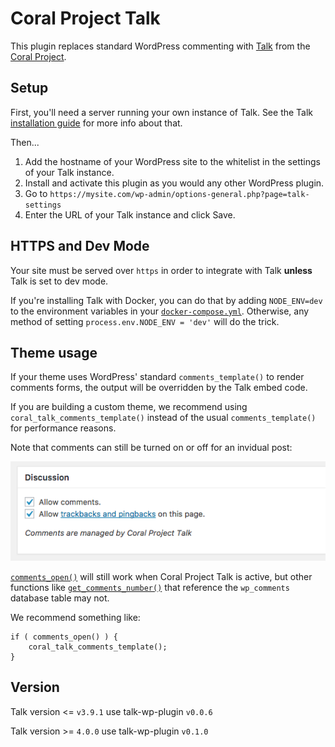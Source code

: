 # Coral Project Talk

This plugin replaces standard WordPress commenting with [Talk](https://coralproject.net/products/talk.html) from the [Coral Project](https://coralproject.net).

## Setup

First, you'll need a server running your own instance of Talk. See the Talk [installation guide](https://github.com/coralproject/talk/blob/master/INSTALL.md) for more info about that.

Then...

1. Add the hostname of your WordPress site to the whitelist in the settings of your Talk instance.
1. Install and activate this plugin as you would any other WordPress plugin.
1. Go to `https://mysite.com/wp-admin/options-general.php?page=talk-settings`
1. Enter the URL of your Talk instance and click Save.

## HTTPS and Dev Mode

Your site must be served over `https` in order to integrate with Talk **unless** Talk is set to dev mode.

If you're installing Talk with Docker, you can do that by adding `NODE_ENV=dev` to the environment variables in your [`docker-compose.yml`](https://github.com/coralproject/talk/blob/master/INSTALL.md#installing). Otherwise, any method of setting `process.env.NODE_ENV = 'dev'` will do the trick.

## Theme usage

If your theme uses WordPress' standard `comments_template()` to render comments forms, the output will be overridden by the Talk embed code.

If you are building a custom theme, we recommend using `coral_talk_comments_template()` instead of the usual `comments_template()` for performance reasons.

Note that comments can still be turned on or off for an invidual post:

![Discussion meta box](lib/img/discussion-meta-box.png)

[`comments_open()`](https://codex.wordpress.org/Function_Reference/comments_open) will still work when Coral Project Talk is active, but other functions like [`get_comments_number()`](https://codex.wordpress.org/Template_Tags/get_comments_number) that reference the `wp_comments` database table may not.

We recommend something like:

```
if ( comments_open() ) {
	coral_talk_comments_template();
}
```

## Version
Talk version <= `v3.9.1` use talk-wp-plugin `v0.0.6`

Talk version >= `4.0.0` use talk-wp-plugin `v0.1.0`
